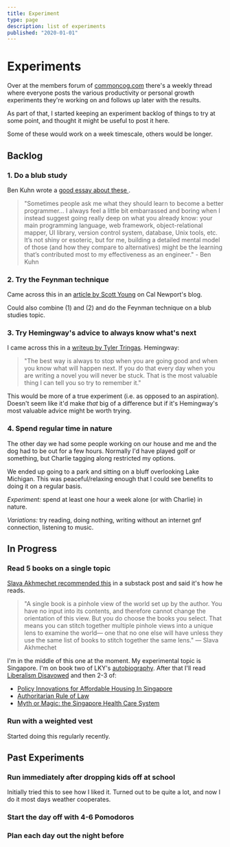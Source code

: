 ```yaml
---
title: Experiment
type: page
description: list of experiments
published: "2020-01-01"
---
```


# Experiments

Over at the members forum of [commoncog.com](https://commoncog.com/blog/) there's a
weekly thread where everyone posts the various productivity or personal growth
experiments they're working on and follows up later with the results.

As part of that, I started keeping an experiment backlog of things to try at
some point, and thought it might be useful to post it here.

Some of these would work on a week timescale, others would be longer.

## Backlog
### 1. Do a blub study
Ben Kuhn wrote a [good essay about these ](https://www.benkuhn.net/blub/).

> "Sometimes people ask me what they should learn to become a better
> programmer...  I always feel a little bit embarrassed and boring when I
> instead suggest going really deep on what you already know: your main
> programming language, web framework, object-relational mapper, UI library,
> version control system, database, Unix tools, etc. It’s not shiny or
> esoteric, but for me, building a detailed mental model of those (and how they
> compare to alternatives) might be the learning that’s contributed most to my
> effectiveness as an engineer." - Ben Kuhn

### 2. Try the Feynman technique
Came across this in an [article by Scott Young](https://www.calnewport.com/blog/2012/10/26/mastering-linear-algebra-in-10-days-astounding-experiments-in-ultra-learning/) on Cal Newport's blog.

Could also combine (1) and (2) and do the Feynman technique on a blub studies topic.

### 3. Try Hemingway's advice to always know what's next
I came across this in a [writeup by Tyler
Tringas](https://medium.com/personal-growth/hemingway-on-coding-3cffc43c61e).
Hemingway:

> "The best way is always to stop when you are going good and when you know
> what will happen next. If you do that every day when you are writing a novel
> you will never be stuck. That is the most valuable thing I can tell you so
> try to remember it."

This would be more of a true experiment (i.e. as opposed to an aspiration).
Doesn't seem like it'd make *that* big of a difference but if it's Hemingway's
most valuable advice might be worth trying.

### 4. Spend regular time in nature
The other day we had some people working on our house and me and the dog had to
be out for a few hours. Normally I'd have played golf or something, but Charlie tagging along restricted my options.

We ended up going to a park and sitting on a bluff overlooking Lake Michigan.
This was peaceful/relaxing enough that I could see benefits to doing it on a
regular basis.

*Experiment:* spend at least one hour a week alone (or with Charlie) in nature. 

*Variations:* try reading, doing nothing, writing without an internet
gnf
connection, listening to music.

## In Progress
### **Read 5 books on a single topic**

[Slava Akhmechet recommended this](https://www.spakhm.com/p/how-i-read) in a
substack post and said it's how he reads.

> "A single book is a pinhole view of the world set up by the author. You have
> no input into its contents, and therefore cannot change the orientation of
> this view. But you do choose the books you select. That means you can stitch
> together multiple pinhole views into a unique lens to examine the world— one
> that no one else will have unless they use the same list of books to stitch
> together the same lens." — Slava Akhmechet

I'm in the middle of this one at the moment. My experimental topic
is Singapore. I'm on book two of LKY's [autobiography](https://www.amazon.com/Third-World-First-Singapore-1965-2000/dp/0060197765). After that I'll read [Liberalism Disavowed](https://www.amazon.com/Liberalism-Disavowed-Communitarianism-Capitalism-Singapore/dp/1501713442) and then 2-3 of:

- [Policy Innovations for Affordable Housing In Singapore](https://www.amazon.com/Policy-Innovations-Affordable-Housing-Singapore/dp/3319753487)
- [Authoritarian Rule of Law](https://www.amazon.com/gp/product/B00866GYDW/ref=x_gr_w_glide_sin?caller=Goodreads&callerLink=https%3A%2F%2Fwww.goodreads.com%2Fbook%2Fshow%2F13832316-authoritarian-rule-of-law&tag=x_gr_w_glide_sin-20)
- [Myth or Magic: the Singapore Health Care System](https://www.goodreads.com/book/show/18401211-myth-or-magic---the-singapore-healthcare-system)
### Run with a weighted vest
Started doing this regularly recently.

## Past Experiments
### Run immediately after dropping kids off at school
Initially tried this to see how I liked it. Turned out to be quite a lot, and
now I do it most days weather cooperates.
### Start the day off with 4-6 Pomodoros
### Plan each day out the night before
